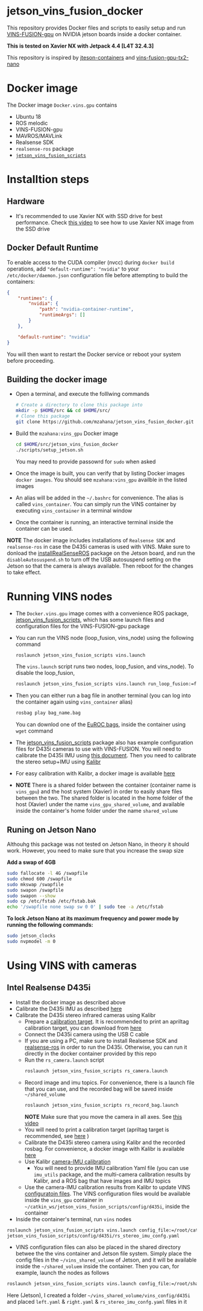 # jetson_vins_fusion_docker
This repository provides Docker files and scripts to easily setup and run [VINS-FUSION-gpu](https://github.com/pjrambo/VINS-Fusion-gpu) on NVIDIA jetson boards inside a docker container. 

**This is tested on Xavier NX with Jetpack 4.4 [L4T 32.4.3]**

This repository is inspired by [jteson-containers](https://github.com/dusty-nv/jetson-containers) and [vins-fusion-gpu-tx2-nano](https://github.com/arjunskumar/vins-fusion-gpu-tx2-nano)

# Docker image
The Docker image `Docker.vins.gpu` contains
* Ubuntu 18
* ROS melodic 
* VINS-FUSION-gpu
* MAVROS/MAVLink
* Realsense SDK
* `realsense-ros` package
* [`jetson_vins_fusion_scripts`](https://github.com/mzahana/jetson_vins_fusion_scripts)

# Installtion steps

## Hardware
* It's recommended to use Xavier NX with SSD drive for best performance. Check [this video](https://www.youtube.com/watch?v=ZK5FYhoJqIg&t=327s) to see how to use Xavier NX image from the SSD drive

## Docker Default Runtime

To enable access to the CUDA compiler (nvcc) during `docker build` operations, add `"default-runtime": "nvidia"` to your `/etc/docker/daemon.json` configuration file before attempting to build the containers:

``` json
{
    "runtimes": {
        "nvidia": {
            "path": "nvidia-container-runtime",
            "runtimeArgs": []
        }
    },

    "default-runtime": "nvidia"
}
```

You will then want to restart the Docker service or reboot your system before proceeding.

## Building the docker image
* Open a terminal, and execute the folllwing commands
    ```bash
    # Create a directory to clone this package into
    mkdir -p $HOME/src && cd $HOME/src/
    # Clone this package
    git clone https://github.com/mzahana/jetson_vins_fusion_docker.git
    ```

* Build the `mzahana:vins_gpu` Docker image
    ```bash
    cd $HOME/src/jetson_vins_fusion_docker
    ./scripts/setup_jetson.sh
    ```
    You may need to provide passowrd for `sudo` when asked

* Once the image is built, you can verify that by listing Docker images `docker images`. You should see `mzahana:vins_gpu` availble in the listed images

* An alias will be added in the `~/.bashrc` for convenience. The alias is called `vins_container`. You can simply run the VINS container by executing `vins_container` in a terminal window

* Once the container is running, an interactive terminal inside the container can be used. 

**NOTE** The docker image includes installations of `Realsense SDK` and `realsense-ros` in case the D435i cameras is used with VINS. Make sure to donload the [installRealSenseROS](https://github.com/mzahana/installRealSenseROS) package on the Jetson board, and run the `disableAutosuspend.sh` to turn off the USB autosuspend setting on the Jetson so that the camera is always available. Then reboot for the changes to take effect.

# Running VINS nodes
* The `Docker.vins.gpu` image comes with a convenience ROS package, [jetson_vins_fusion_scripts](https://github.com/mzahana/jetson_vins_fusion_scripts), which has some launch files and configuration files for the VINS-FUSION-gpu package

* You can run the VINS node (loop_fusion, vins_node) using the following command
    ```bash
    roslaunch jetson_vins_fusion_scripts vins.launch 
    ```
    The `vins.launch` script runs two nodes, loop_fusion, and vins_node). To disable the loop_fusion,
    ```bash
    roslaunch jetson_vins_fusion_scripts vins.launch run_loop_fusion:=false
    ```

* Then you can either run a bag file in another terminal (you can log into the container again using `vins_container` alias)
    ```bash
    rosbag play bag_name.bag
    ```
    You can downlod one of the [EuROC bags](https://projects.asl.ethz.ch/datasets/doku.php?id=kmavvisualinertialdatasets), inside the container using `wget` command

* The [jetson_vins_fusion_scripts](https://github.com/mzahana/jetson_vins_fusion_scripts) package also has example configuration files for D435i cameras to use with VINS-FUSION. You will need to calibrate the D435i IMU using [this document](https://github.com/arjunskumar/vins-fusion-gpu-tx2-nano/blob/master/docs/RealSense_Depth_D435i_IMU_Calib.pdf). Then you need to calibrate the stereo setup+IMU using [Kalibr](https://github.com/ethz-asl/kalibr/wiki/multiple-camera-calibration)

* For easy calibration with Kalibr, a docker image is available [here](https://github.com/mzahana/kalibr/tree/master/docker)

* **NOTE** There is a shared folder between the container (container name is `vins_gpu`) and the host system (Xavier) in order to easily share files between the two. The shared folder is located in the home folder of the host (Xavier) under the name `vins_gpu_shared_volume`, and available inside the container's home folder under the name `shared_volume`

## Runing on Jetson Nano
Althouhg this package was not tested on Jetson Nano, in theory it should work. However, you need to make sure that you increase the swap size

**Add a swap of 4GB**
```bash
sudo fallocate -l 4G /swapfile
sudo chmod 600 /swapfile
sudo mkswap /swapfile
sudo swapon /swapfile
sudo swapon --show
sudo cp /etc/fstab /etc/fstab.bak
echo '/swapfile none swap sw 0 0' | sudo tee -a /etc/fstab 
```
**To lock Jetson Nano at its maximum frequency and power mode by running the following commands:**
```bash
sudo jetson_clocks
sudo nvpmodel -m 0 
```
# Using VINS with cameras
 
## Intel Realsense D435i
* Install the docker image as described above
* Calibrate the D435i IMU as described [here](https://github.com/arjunskumar/vins-fusion-gpu-tx2-nano/blob/master/docs/RealSense_Depth_D435i_IMU_Calib.pdf)
* Calibrate the D435i stereo infrared cameras using Kalibr
    * Prepare a [calibration target](https://github.com/ethz-asl/kalibr/wiki/calibration-targets). It is recommended to print an apriltag calibration target, you can download from [here](https://github.com/ethz-asl/kalibr/wiki/downloads)
    * Connect the D435i camera using the USB C cable
    * If you are using a PC, make sure to install Realsense SDK and [realsense-ros](https://github.com/IntelRealSense/realsense-ros) in order to run the D435i. Otherwise, you can run it directly in the docker container provided by this repo
    * Run the `rs_camera.launch` script
        ```bash
        roslaunch jetson_vins_fusion_scripts rs_camera.launch
        ```
    * Record image and imu topics. For convenience, there is a launch file that you can use, and the recorded bag will be saved inside `~/shared_volume`
        ```bash
        roslaunch jetson_vins_fusion_scripts rs_record_bag.launch
        ```
        **NOTE** Make sure that you move the camera in all axes. See [this video](https://youtu.be/puNXsnrYWTY)
    * You will need to print a calibration target (apriltag target is recommended, see [here](https://github.com/ethz-asl/kalibr/wiki/calibration-targets) )
    * Calibrate the D435i stereo camera using Kalibr and the recorded rosbag. For convenience, a docker image with Kalibr is available [here](https://github.com/mzahana/kalibr/tree/master/docker)
    * Use Kalibr [camera-IMU calibration](https://github.com/ethz-asl/kalibr/wiki/camera-imu-calibration)
        * You will need to provide IMU calibration Yaml file (you can use `imu_utils` package, and the multi-camera calibration results by Kalibr, and a ROS bag that have images and IMU topics
    * Use the camera-IMU calibration results from Kalibr to update VINS [configuratoin files](https://github.com/mzahana/jetson_vins_fusion_scripts/tree/main/config/d435i). The VINS configuration files would be available inside the `vins_gpu` container in `~/catkin_ws/jetson_vins_fusion_scripts/config/d435i`, inside the container
* Inside the container's terminal, run `vins` nodes
```bash
roslaunch jetson_vins_fusion_scripts vins.launch config_file:=/root/catkin_ws/src/
jetson_vins_fusion_scripts/config/d435i/rs_stereo_imu_confg.yaml
```
* VINS configuration files can also be placed in the shared directory betwee the the vins container and Jetson file system. Simply place the config files in the `~/vins_shared_volume` of Jetson, and it will be available inside the `~/shared_voluem` inside the container. Then you can, for example, launch the nodes as follows
```bash
roslaunch jetson_vins_fusion_scripts vins.launch config_file:=/root/shared_volume/vins_config/d435i/rs_stereo_imu_confg.yaml
```
Here (Jetson),  I created a folder `~/vins_shared_volume/vins_config/d435i` and placed `left.yaml` & `right.yaml` & `rs_stereo_imu_confg.yaml` files in it